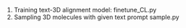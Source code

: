 
1. Training text-3D alignment model:
   finetune_CL.py
3. Sampling 3D molecules with given text prompt
   sample.py
